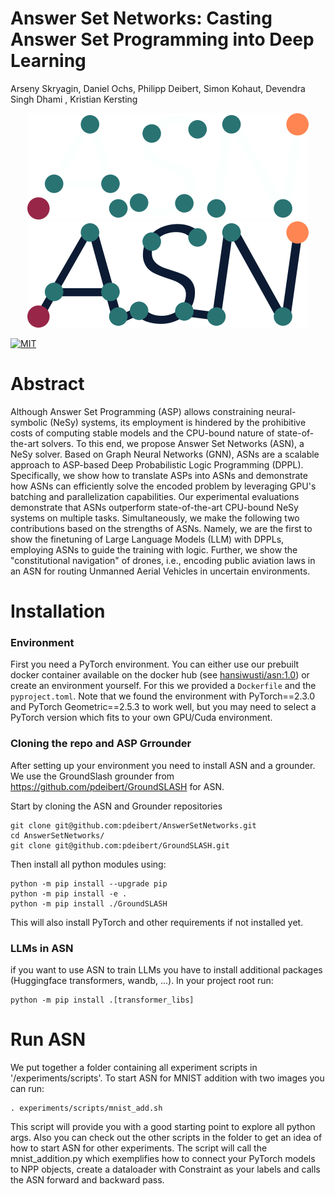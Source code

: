 # Answer Set Networks:  Casting Answer Set Programming into Deep Learning
Arseny Skryagin, Daniel Ochs, Philipp Deibert, Simon Kohaut, Devendra Singh Dhami , Kristian Kersting
<div style="text-align:center">

![Fancy logo](./imgs/logo_dark.png#gh-dark-mode-only)
![Fancy logo](./imgs/logo_light.png#gh-light-mode-only)

</div>

[![MIT](https://img.shields.io/badge/License-MIT-yellow.svg)](https://opensource.org/licenses/MIT)


# Abstract
Although Answer Set Programming (ASP) allows constraining neural-symbolic (NeSy) systems, its employment is hindered by the prohibitive costs of computing stable models and the CPU-bound nature of state-of-the-art solvers.
To this end, we propose Answer Set Networks (ASN), a NeSy solver.
Based on Graph Neural Networks (GNN), ASNs are a scalable approach to ASP-based Deep Probabilistic Logic Programming (DPPL).
Specifically, we show how to translate ASPs into ASNs and demonstrate how ASNs can efficiently solve the encoded problem by leveraging GPU's batching and parallelization capabilities. 
Our experimental evaluations demonstrate that ASNs outperform state-of-the-art CPU-bound NeSy systems on multiple tasks.
Simultaneously, we make the following two contributions based on the strengths of ASNs.
Namely, we are the first to show the finetuning of Large Language Models (LLM) with DPPLs, employing ASNs to guide the training with logic.
Further, we show the "constitutional navigation" of drones, i.e., encoding public aviation laws in an ASN for routing Unmanned Aerial Vehicles in uncertain environments.




# Installation

### Environment
First you need a PyTorch environment. You can either use our prebuilt docker container available on the docker hub (see [hansiwusti/asn:1.0](https://hub.docker.com/r/hansiwusti/asn)) or create an environment yourself. For this we provided a `Dockerfile` and the `pyproject.toml`. Note that we found the environment with PyTorch==2.3.0 and PyTorch Geometric==2.5.3 to work well, but you may need to select a PyTorch version which fits to your own GPU/Cuda environment. 

### Cloning the repo and ASP Grrounder
After setting up your environment you need to install ASN and a grounder. We use the GroundSlash grounder from https://github.com/pdeibert/GroundSLASH for ASN.

Start by cloning the ASN and Grounder repositories
```
git clone git@github.com:pdeibert/AnswerSetNetworks.git
cd AnswerSetNetworks/
git clone git@github.com:pdeibert/GroundSLASH.git
```

Then install all python modules using:
```
python -m pip install --upgrade pip
python -m pip install -e . 
python -m pip install ./GroundSLASH
```
This will also install PyTorch and other requirements if not installed yet. 

### LLMs in ASN
if you want to use ASN to train LLMs you have to install additional packages (Huggingface transformers, wandb, ...). In your project root run:
```
python -m pip install .[transformer_libs]
```


# Run ASN
We put together a folder containing all experiment scripts in '/experiments/scripts'. 
To start ASN for MNIST addition with two images you can run: 
```
. experiments/scripts/mnist_add.sh
```
This script will provide you with a good starting point to explore all python args. Also you can check out the other scripts in the folder to get an idea of how to start ASN for other experiments. The script will call the mnist_addition.py which exemplifies how to connect your PyTorch models to NPP objects, create a dataloader with Constraint as your labels and calls the ASN forward and backward pass.

